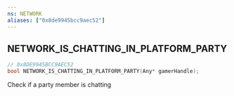 ```yaml
---
ns: NETWORK
aliases: ["0x8de9945bcc9aec52"]
---
```

## NETWORK_IS_CHATTING_IN_PLATFORM_PARTY

```c
// 0x8DE9945BCC9AEC52
bool NETWORK_IS_CHATTING_IN_PLATFORM_PARTY(Any* gamerHandle);
```

Check if a party member is chatting

